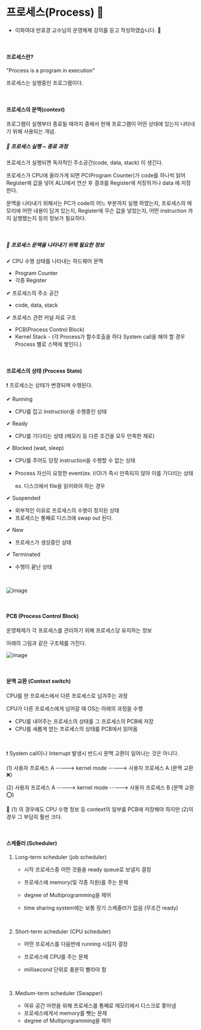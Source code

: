 # 프로세스(Process) 🐣

* 이화여대 반효경 교수님의 운영체제 강의를 듣고 작성하였습니다. 🙂

<br/>

#### 프로세스란?

"Process is a program in execution"

프로세스는 실행중인 프로그램이다.

<br/>

#### 프로세스의 문맥(context)

프로그램이 실행부터 종료될 때까지 중에서 현재 프로그램이 어떤 상태에 있는지 나타내기 위해 사용되는 개념.

##### 🐣 프로세스 실행 ~ 종료 과정

프로세스가 실행되면 독자적인 주소공간(code, data, stack) 이 생긴다.

프로세스가 CPU에 올라가게 되면 PC(Program Counter)가 code를 하나씩 읽어 Register에 값을 넣어 ALU에서 연산 후 결과를 Register에 저장하거나 data 에 저장한다.

문맥을 나타내기 위해서는 PC가 code의 어느 부분까지 실행 하였는지, 프로세스의 메모리에 어떤 내용이 담겨 있는지, Register에 무슨 값을 넣었는지, 어떤 instruction 까지 실행했는지 등의 정보가 필요하다.

<br/>

##### 🐣 프로세스 문맥을 나타내기 위해 필요한 정보

✔ CPU 수행 상태를 나타내는 하드웨어 문맥

* Program Counter
* 각종 Register

✔ 프로세스의 주소 공간

* code, data, stack

✔ 프로세스 관련 커널 자료 구조

* PCB(Process Control Block)
* Kernel Stack - (각 Process가 함수호출을 하다 System call을 해야 할 경우 Process 별로 스택에 쌓인다.)

<br/>

#### 프로세스의 상태 (Process State)

❗ 프로세스는 상태가 변경되며 수행된다.

✔ Running

* CPU를 잡고 instruction을 수행중인 상태

✔ Ready

* CPU를 기다리는 상태 (메모리 등 다른 조건을 모두 만족한 채로)

✔ Blocked (wait, sleep)

* CPU를 주어도 당장 instruction을 수행할 수 없는 상태

* Process 자신이 요청한 event(ex. I/O)가 즉시 만족되지 않아 이를 기다리는 상태 

  ex. 디스크에서 file을 읽어와야 하는 경우

✔ Suspended

* 외부적인 이유로 프로세스의 수행이 정지된 상태
* 프로세스는 통째로 디스크에 swap out 된다.

✔ New

* 프로세스가 생성중인 상태

✔ Terminated

* 수행이 끝난 상태

<br/>

![image](https://user-images.githubusercontent.com/64277114/107873605-0bdde100-6ef7-11eb-8ca6-1d231cc1e432.png)

<br/>

#### PCB (Process Control Block)

운영체제가 각 프로세스를 관리하기 위해 프로세스당 유지하는 정보

아래의 그림과 같은 구조체를 가진다.

![image](https://user-images.githubusercontent.com/64277114/107876635-75b3b600-6f0a-11eb-9e43-6384e8799763.png)

<br/>

#### 문맥 교환 (Context switch)

CPU를 한 프로세스에서 다른 프로세스로 넘겨주는 과정

CPU가 다른 프로세스에게 넘어갈 때 OS는 아래의 과정을 수행

* CPU를 내어주는 프로세스의 상태를 그 프로세스의 PCB에 저장
* CPU를 새롭게 얻는 프로세스의 상태를 PCB에서 읽어옴

<br/>

❗ System call이나 Interrupt 발생시 반드시 문맥 교환이 일어나는 것은 아니다.

(1) 사용자 프로세스 A -----> kernel mode -----> 사용자 프로세스 A (문맥 교환 ❌)

(2) 사용자 프로세스 A -----> kernel mode -----> 사용자 프로세스 B (문맥 교환 ⭕)

🐣 (1) 의 경우에도 CPU 수행 정보 등 context의 일부를 PCB에 저장해야 하지만 (2)의 경우 그 부담히 훨씬 크다.

<br/>

#### 스케줄러 (Scheduler)

1. Long-term scheduler (job scheduler)

   * 시작 프로세스중 어떤 것들을 ready queue로 보낼지 결정

   * 프로세스에 memory(및 각종 자원)를 주는 문제

   * degree of Multiprogramming을 제어

   * time sharing system에는 보통 장기 스케줄러가 없음 (무조건 ready)

     <br/>

2. Short-term scheduler (CPU scheduler)

   * 어떤 프로세스를 다음번에 running 시킬지 결정

   * 프로세스에 CPU를 주는 문제

   * millisecond 단위로 충분히 빨라야 함

     <br/>

3. Medium-term scheduler (Swapper)

   * 여유 공간 마련을 위해 프로세스를 통째로 메모리에서 디스크로 쫓아냄
   * 프로세스에게서 memory를 뺏는 문제
   * degree of Multiprogramming을 제어

